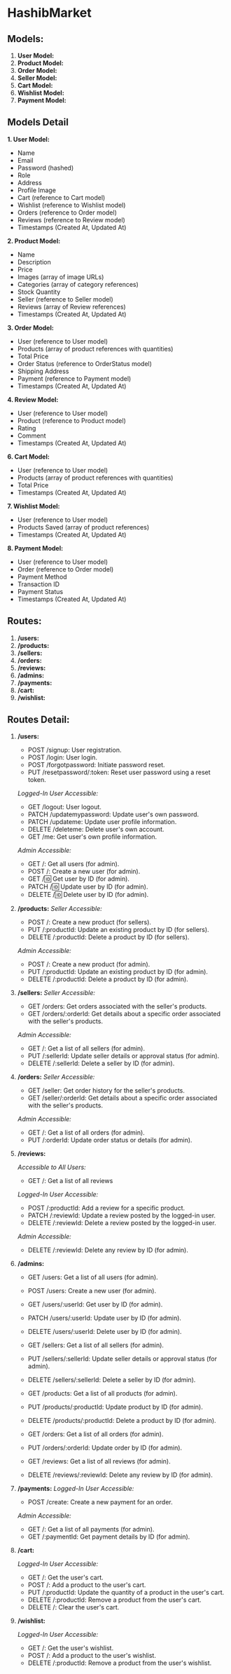 # HashibMarket

## Models:

1. **User Model:**
2. **Product Model:**
3. **Order Model:**
4. **Seller Model:**
5. **Cart Model:**
6. **Wishlist Model:**
7. **Payment Model:**

## Models Detail

**1. User Model:**

- Name
- Email
- Password (hashed)
- Role
- Address
- Profile Image
- Cart (reference to Cart model)
- Wishlist (reference to Wishlist model)
- Orders (reference to Order model)
- Reviews (reference to Review model)
- Timestamps (Created At, Updated At)

**2. Product Model:**

- Name
- Description
- Price
- Images (array of image URLs)
- Categories (array of category references)
- Stock Quantity
- Seller (reference to Seller model)
- Reviews (array of Review references)
- Timestamps (Created At, Updated At)

**3. Order Model:**

- User (reference to User model)
- Products (array of product references with quantities)
- Total Price
- Order Status (reference to OrderStatus model)
- Shipping Address
- Payment (reference to Payment model)
- Timestamps (Created At, Updated At)

**4. Review Model:**

- User (reference to User model)
- Product (reference to Product model)
- Rating
- Comment
- Timestamps (Created At, Updated At)

**6. Cart Model:**

- User (reference to User model)
- Products (array of product references with quantities)
- Total Price
- Timestamps (Created At, Updated At)

**7. Wishlist Model:**

- User (reference to User model)
- Products Saved (array of product references)
- Timestamps (Created At, Updated At)

**8. Payment Model:**

- User (reference to User model)
- Order (reference to Order model)
- Payment Method
- Transaction ID
- Payment Status
- Timestamps (Created At, Updated At)

## Routes:

1. **/users:**
2. **/products:**
3. **/sellers:**
4. **/orders:**
5. **/reviews:**
6. **/admins:**
7. **/payments:**
8. **/cart:**
9. **/wishlist:**

## Routes Detail:

1. **/users:**

   - POST /signup: User registration.
   - POST /login: User login.
   - POST /forgotpassword: Initiate password reset.
   - PUT /resetpassword/:token: Reset user password using a reset token.

   _Logged-In User Accessible:_

   - GET /logout: User logout.
   - PATCH /updatemypassword: Update user's own password.
   - PATCH /updateme: Update user profile information.
   - DELETE /deleteme: Delete user's own account.
   - GET /me: Get user's own profile information.

   _Admin Accessible:_

   - GET /: Get all users (for admin).
   - POST /: Create a new user (for admin).
   - GET /:id: Get user by ID (for admin).
   - PATCH /:id: Update user by ID (for admin).
   - DELETE /:id: Delete user by ID (for admin).

2. **/products:**
   _Seller Accessible:_

   - POST /: Create a new product (for sellers).
   - PUT /:productId: Update an existing product by ID (for sellers).
   - DELETE /:productId: Delete a product by ID (for sellers).

   _Admin Accessible:_

   - POST /: Create a new product (for admin).
   - PUT /:productId: Update an existing product by ID (for admin).
   - DELETE /:productId: Delete a product by ID (for admin).

3. **/sellers:**
   _Seller Accessible:_

   - GET /orders: Get orders associated with the seller's products.
   - GET /orders/:orderId: Get details about a specific order associated with the seller's products.

   _Admin Accessible:_

   - GET /: Get a list of all sellers (for admin).
   - PUT /:sellerId: Update seller details or approval status (for admin).
   - DELETE /:sellerId: Delete a seller by ID (for admin).

4. **/orders:**
   _Seller Accessible:_

   - GET /seller: Get order history for the seller's products.
   - GET /seller/:orderId: Get details about a specific order associated with the seller's products.

   _Admin Accessible:_

   - GET /: Get a list of all orders (for admin).
   - PUT /:orderId: Update order status or details (for admin).

5. **/reviews:**

   _Accessible to All Users:_

   - GET /: Get a list of all reviews

   _Logged-In User Accessible:_

   - POST /:productId: Add a review for a specific product.
   - PATCH /:reviewId: Update a review posted by the logged-in user.
   - DELETE /:reviewId: Delete a review posted by the logged-in user.

   _Admin Accessible:_

   - DELETE /:reviewId: Delete any review by ID (for admin).

6. **/admins:**

   - GET /users: Get a list of all users (for admin).
   - POST /users: Create a new user (for admin).
   - GET /users/:userId: Get user by ID (for admin).
   - PATCH /users/:userId: Update user by ID (for admin).
   - DELETE /users/:userId: Delete user by ID (for admin).

   - GET /sellers: Get a list of all sellers (for admin).
   - PUT /sellers/:sellerId: Update seller details or approval status (for admin).
   - DELETE /sellers/:sellerId: Delete a seller by ID (for admin).

   - GET /products: Get a list of all products (for admin).
   - PUT /products/:productId: Update product by ID (for admin).
   - DELETE /products/:productId: Delete a product by ID (for admin).

   - GET /orders: Get a list of all orders (for admin).
   - PUT /orders/:orderId: Update order by ID (for admin).

   - GET /reviews: Get a list of all reviews (for admin).
   - DELETE /reviews/:reviewId: Delete any review by ID (for admin).

7. **/payments:**
   _Logged-In User Accessible:_

   - POST /create: Create a new payment for an order.

   _Admin Accessible:_

   - GET /: Get a list of all payments (for admin).
   - GET /:paymentId: Get payment details by ID (for admin).

8. **/cart:**

   _Logged-In User Accessible:_

   - GET /: Get the user's cart.
   - POST /: Add a product to the user's cart.
   - PUT /:productId: Update the quantity of a product in the user's cart.
   - DELETE /:productId: Remove a product from the user's cart.
   - DELETE /: Clear the user's cart.

9. **/wishlist:**

   _Logged-In User Accessible:_

   - GET /: Get the user's wishlist.
   - POST /: Add a product to the user's wishlist.
   - DELETE /:productId: Remove a product from the user's wishlist.
